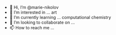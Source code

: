 - 👋 Hi, I’m @marie-nikolov
- 👀 I’m interested in ... art 
- 🌱 I’m currently learning ... computational chemistry 
- 💞️ I’m looking to collaborate on ...
- 📫 How to reach me ...

<!---
marie-nikolov/marie-nikolov is a ✨ special ✨ repository because its `README.md` (this file) appears on your GitHub profile.
You can click the Preview link to take a look at your changes.
--->
